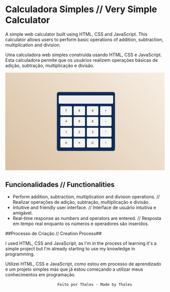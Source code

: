 # Calculadora Simples // Very Simple Calculator

A simple web calculator built using HTML, CSS and JavaScript. This calculator allows users to perform basic operations of addition, subtraction, multiplication and division.


Uma calculadora web simples construída usando HTML, CSS e JavaScript. Esta calculadora permite que os usuários realizem operações básicas de adição, subtração, multiplicação e divisão.

![Calculadora Preview](calculator.png)

## Funcionalidades // Functionalities

- Perform addition, subtraction, multiplication and division operations. // Realizar operações de adição, subtração, multiplicação e divisão.
- Intuitive and friendly user interface. // Interface de usuário intuitiva e amigável.
- Real-time response as numbers and operators are entered. // Resposta em tempo real enquanto os números e operadores são inseridos.


##Processo de Criação // Creation Process##

I used HTML, CSS and JavaScript, as I'm in the process of learning it's a simple project
   but I'm already starting to use my knowledge in programming.
   

  Utilizei HTML, CSS e JavaScript, como estou em processo de aprendizado é um projeto simples
  más que já estou começando a utilizar meus conhecimentos em programação.

  
                           Feito por Thales - Made by Thales
